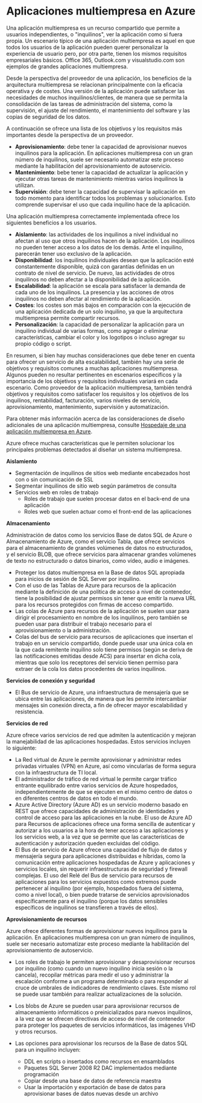 <properties
	pageTitle="Patrón de aplicación web multiempresa: arquitectura de Azure"
	description="Encuentre información general de arquitectura y patrones de diseño que describan cómo implementar una aplicación web multiempresa en Azure."
	services=""
	documentationCenter=".net"
	authors="wadepickett" 
	manager="wpickett"
	editor=""/>

<tags
	ms.service="active-directory"
	ms.workload="identity"
	ms.tgt_pltfrm="na"
	ms.devlang="dotnet"
	ms.topic="article"
	ms.date="06/05/2015"
	ms.author="wpickett"/>

# Aplicaciones multiempresa en Azure

Una aplicación multiempresa es un recurso compartido que permite a usuarios independientes, o "inquilinos", ver la aplicación como si fuera propia. Un escenario típico de una aplicación multiempresa es aquel en que todos los usuarios de la aplicación pueden querer personalizar la experiencia de usuario pero, por otra parte, tienen los mismos requisitos empresariales básicos. Office 365, Outlook.com y visualstudio.com son ejemplos de grandes aplicaciones multiempresa.

Desde la perspectiva del proveedor de una aplicación, los beneficios de la arquitectura multiempresa se relacionan principalmente con la eficacia operativa y de costes. Una versión de la aplicación puede satisfacer las necesidades de muchos inquilinos/clientes, de manera que se permita la consolidación de las tareas de administración del sistema, como la supervisión, el ajuste del rendimiento, el mantenimiento del software y las copias de seguridad de los datos.

A continuación se ofrece una lista de los objetivos y los requisitos más importantes desde la perspectiva de un proveedor.

- **Aprovisionamiento**: debe tener la capacidad de aprovisionar nuevos inquilinos para la aplicación. En aplicaciones multiempresa con un gran número de inquilinos, suele ser necesario automatizar este proceso mediante la habilitación del aprovisionamiento de autoservicio.
- **Mantenimiento**: bebe tener la capacidad de actualizar la aplicación y ejecutar otras tareas de mantenimiento mientras varios inquilinos la utilizan.
- **Supervisión**: debe tener la capacidad de supervisar la aplicación en todo momento para identificar todos los problemas y solucionarlos. Esto comprende supervisar el uso que cada inquilino hace de la aplicación.

Una aplicación multiempresa correctamente implementada ofrece los siguientes beneficios a los usuarios.

- **Aislamiento**: las actividades de los inquilinos a nivel individual no afectan al uso que otros inquilinos hacen de la aplicación. Los inquilinos no pueden tener acceso a los datos de los demás. Ante el inquilino, parecerán tener uso exclusivo de la aplicación.
- **Disponibilidad**: los inquilinos individuales desean que la aplicación esté constantemente disponible, quizá con garantías definidas en un contrato de nivel de servicio. De nuevo, las actividades de otros inquilinos no deben afectar a la disponibilidad de la aplicación.
- **Escalabilidad**: la aplicación se escala para satisfacer la demanda de cada uno de los inquilinos. La presencia y las acciones de otros inquilinos no deben afectar al rendimiento de la aplicación.
- **Costes**: los costes son más bajos en comparación con la ejecución de una aplicación dedicada de un solo inquilino, ya que la arquitectura multiempresa permite compartir recursos.
- **Personalización**: la capacidad de personalizar la aplicación para un inquilino individual de varias formas, como agregar o eliminar características, cambiar el color y los logotipos o incluso agregar su propio código o script.

En resumen, si bien hay muchas consideraciones que debe tener en cuenta para ofrecer un servicio de alta escalabilidad, también hay una serie de objetivos y requisitos comunes a muchas aplicaciones multiempresa. Algunos pueden no resultar pertinentes en escenarios específicos y la importancia de los objetivos y requisitos individuales variará en cada escenario. Como proveedor de la aplicación multiempresa, también tendrá objetivos y requisitos como satisfacer los requisitos y los objetivos de los inquilinos, rentabilidad, facturación, varios niveles de servicio, aprovisionamiento, mantenimiento, supervisión y automatización.

Para obtener más información acerca de las consideraciones de diseño adicionales de una aplicación multiempresa, consulte [Hospedaje de una aplicación multiempresa en Azure][].

Azure ofrece muchas características que le permiten solucionar los principales problemas detectados al diseñar un sistema multiempresa.

**Aislamiento**

- Segmentación de inquilinos de sitios web mediante encabezados host con o sin comunicación de SSL
- Segmentar inquilinos de sitio web según parámetros de consulta
- Servicios web en roles de trabajo
	- Roles de trabajo que suelen procesar datos en el back-end de una aplicación
	- Roles web que suelen actuar como el front-end de las aplicaciones

**Almacenamiento**

Administración de datos como los servicios Base de datos SQL de Azure o Almacenamiento de Azure, como el servicio Tabla, que ofrece servicios para el almacenamiento de grandes volúmenes de datos no estructurados, y el servicio BLOB, que ofrece servicios para almacenar grandes volúmenes de texto no estructurado o datos binarios, como vídeo, audio e imágenes.

- Proteger los datos multiempresa en la Base de datos SQL apropiada para inicios de sesión de SQL Server por inquilino.
- Con el uso de las Tablas de Azure para recursos de la aplicación mediante la definición de una política de acceso a nivel de contenedor, tiene la posibilidad de ajustar permisos sin tener que emitir la nueva URL para los recursos protegidos con firmas de acceso compartido.
- Las colas de Azure para recursos de la aplicación se suelen usar para dirigir el procesamiento en nombre de los inquilinos, pero también se pueden usar para distribuir el trabajo necesario para el aprovisionamiento o la administración.
- Colas del bus de servicio para recursos de aplicaciones que insertan el trabajo en un servicio compartido, donde puede usar una única cola en la que cada remitente inquilino solo tiene permisos (según se deriva de las notificaciones emitidas desde ACS) para insertar en dicha cola, mientras que solo los receptores del servicio tienen permiso para extraer de la cola los datos procedentes de varios inquilinos.


**Servicios de conexión y seguridad**

- El Bus de servicio de Azure, una infraestructura de mensajería que se ubica entre las aplicaciones, de manera que les permite intercambiar mensajes sin conexión directa, a fin de ofrecer mayor escalabilidad y resistencia.

**Servicios de red**

Azure ofrece varios servicios de red que admiten la autenticación y mejoran la manejabilidad de las aplicaciones hospedadas. Estos servicios incluyen lo siguiente:

- La Red virtual de Azure le permite aprovisionar y administrar redes privadas virtuales (VPN) en Azure, así como vincularlas de forma segura con la infraestructura de TI local.
- El administrador de tráfico de red virtual le permite cargar tráfico entrante equilibrado entre varios servicios de Azure hospedados, independientemente de que se ejecuten en el mismo centro de datos o en diferentes centros de datos en todo el mundo.
- Azure Active Directory (Azure AD) es un servicio moderno basado en REST que ofrece capacidades de administración de identidades y control de acceso para las aplicaciones en la nube. El uso de Azure AD para Recursos de aplicaciones ofrece una forma sencilla de autenticar y autorizar a los usuarios a la hora de tener acceso a las aplicaciones y los servicios web, a la vez que se permite que las características de autenticación y autorización queden excluidas del código.
- El Bus de servicio de Azure ofrece una capacidad de flujo de datos y mensajería segura para aplicaciones distribuidas e híbridas, como la comunicación entre aplicaciones hospedadas de Azure y aplicaciones y servicios locales, sin requerir infraestructuras de seguridad y firewall complejas. El uso del Relé del Bus de servicio para recursos de aplicaciones para los servicios expuestos como extremos puede pertenecer al inquilino (por ejemplo, hospedados fuera del sistema, como a nivel local), o bien puede tratarse de servicios aprovisionados específicamente para el inquilino (porque los datos sensibles específicos de inquilinos se transfieren a través de ellos).



**Aprovisionamiento de recursos**

Azure ofrece diferentes formas de aprovisionar nuevos inquilinos para la aplicación. En aplicaciones multiempresa con un gran número de inquilinos, suele ser necesario automatizar este proceso mediante la habilitación del aprovisionamiento de autoservicio.

- Los roles de trabajo le permiten aprovisionar y desaprovisionar recursos por inquilino (como cuando un nuevo inquilino inicia sesión o la cancela), recopilar métricas para medir el uso y administrar la escalación conforme a un programa determinado o para responder al cruce de umbrales de indicadores de rendimiento claves. Este mismo rol se puede usar también para realizar actualizaciones de la solución.
- Los blobs de Azure se pueden usar para aprovisionar recursos de almacenamiento informáticos o preinicializados para nuevos inquilinos, a la vez que se ofrecen directivas de acceso de nivel de contenedor para proteger los paquetes de servicios informáticos, las imágenes VHD y otros recursos.
- Las opciones para aprovisionar los recursos de la Base de datos SQL para un inquilino incluyen:

	- 	DDL en scripts o insertados como recursos en ensamblados
	- 	Paquetes SQL Server 2008 R2 DAC implementados mediante programación
	- 	Copiar desde una base de datos de referencia maestra
	- 	Usar la importación y exportación de base de datos para aprovisionar bases de datos nuevas desde un archivo



<!--links-->

[Hospedaje de una aplicación multiempresa en Azure]: http://msdn.microsoft.com/library/hh534480.aspx
[Designing Multitenant Applications on Azure]: http://msdn.microsoft.com/library/windowsazure/hh689716

<!---HONumber=August15_HO6-->